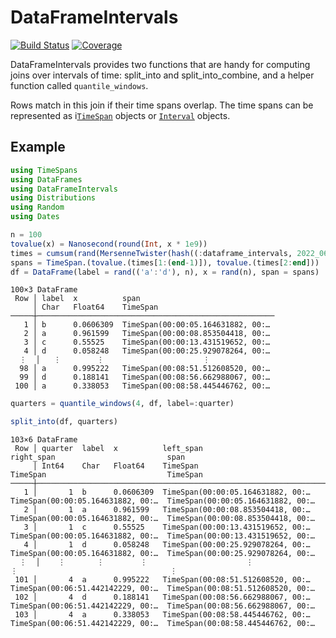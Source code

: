# DataFrameIntervals

[![Build Status](https://github.com/haberdashpi/DataFrameIntervals.jl/actions/workflows/CI.yml/badge.svg?branch=)](https://github.com/biosignals/DataFrameIntervals.jl/actions/workflows/CI.yml?query=branch%3A)
[![Coverage](https://codecov.io/gh/beacon-biosignals/DataFrameIntervals.jl/branch/main/graph/badge.svg)](https://codecov.io/gh/biosignals/DataFrameIntervals.jl)

DataFrameIntervals provides two functions that are handy for computing joins over intervals
of time: split_into and split_into_combine, and a helper function called `quantile_windows`.

Rows match in this join if their time spans overlap. The time spans can be represented as i[`TimeSpan`](https://juliapackages.com/p/timespans) objects or [`Interval`](https://juliapackages.com/p/intervals) objects.

## Example

```julia
using TimeSpans
using DataFrames
using DataFrameIntervals
using Distributions
using Random
using Dates

n = 100
tovalue(x) = Nanosecond(round(Int, x * 1e9))
times = cumsum(rand(MersenneTwister(hash((:dataframe_intervals, 2022_06_01))), Gamma(3, 2), n+1))
spans = TimeSpan.(tovalue.(times[1:(end-1)]), tovalue.(times[2:end]))
df = DataFrame(label = rand(('a':'d'), n), x = rand(n), span = spans)
```

```
100×3 DataFrame
 Row │ label  x          span                              
     │ Char   Float64    TimeSpan                          
─────┼─────────────────────────────────────────────────────
   1 │ b      0.0606309  TimeSpan(00:00:05.164631882, 00:…
   2 │ a      0.961599   TimeSpan(00:00:08.853504418, 00:…
   3 │ c      0.55525    TimeSpan(00:00:13.431519652, 00:…
   4 │ d      0.058248   TimeSpan(00:00:25.929078264, 00:…
  ⋮  │   ⋮        ⋮                      ⋮
  98 │ a      0.995222   TimeSpan(00:08:51.512608520, 00:…
  99 │ d      0.188141   TimeSpan(00:08:56.662988067, 00:…
 100 │ a      0.338053   TimeSpan(00:08:58.445446762, 00:…
 ```

```julia
quarters = quantile_windows(4, df, label=:quarter)

split_into(df, quarters)
```

```
103×6 DataFrame
 Row │ quarter  label  x          left_span                          right_span                         span                              
     │ Int64    Char   Float64    TimeSpan                           TimeSpan                           TimeSpan                          
─────┼────────────────────────────────────────────────────────────────────────────────────────────────────────────────────────────────────
   1 │       1  b      0.0606309  TimeSpan(00:00:05.164631882, 00:…  TimeSpan(00:00:05.164631882, 00:…  TimeSpan(00:00:05.164631882, 00:…
   2 │       1  a      0.961599   TimeSpan(00:00:08.853504418, 00:…  TimeSpan(00:00:05.164631882, 00:…  TimeSpan(00:00:08.853504418, 00:…
   3 │       1  c      0.55525    TimeSpan(00:00:13.431519652, 00:…  TimeSpan(00:00:05.164631882, 00:…  TimeSpan(00:00:13.431519652, 00:…
   4 │       1  d      0.058248   TimeSpan(00:00:25.929078264, 00:…  TimeSpan(00:00:05.164631882, 00:…  TimeSpan(00:00:25.929078264, 00:…
  ⋮  │    ⋮       ⋮        ⋮                      ⋮                                  ⋮                                  ⋮
 101 │       4  a      0.995222   TimeSpan(00:08:51.512608520, 00:…  TimeSpan(00:06:51.442142229, 00:…  TimeSpan(00:08:51.512608520, 00:…
 102 │       4  d      0.188141   TimeSpan(00:08:56.662988067, 00:…  TimeSpan(00:06:51.442142229, 00:…  TimeSpan(00:08:56.662988067, 00:…
 103 │       4  a      0.338053   TimeSpan(00:08:58.445446762, 00:…  TimeSpan(00:06:51.442142229, 00:…  TimeSpan(00:08:58.445446762, 00:…
```